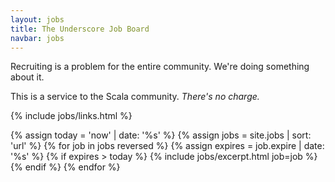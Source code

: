 ```yaml
---
layout: jobs
title: The Underscore Job Board
navbar: jobs
---
```


<p class="text-center">
  Recruiting is a problem for the entire community. We're doing something about it.
</p>

<p class="text-center">
  This is a service to the Scala community. <em>There's no charge.</em>
</p>

{% include jobs/links.html %}

<article class="job-listing">
  {% assign today = 'now' | date: '%s' %}
  {% assign jobs = site.jobs | sort: 'url' %}
  {% for job in jobs reversed %}
    {% assign expires = job.expire | date: '%s' %}
      {% if expires > today %}
        {% include jobs/excerpt.html job=job %}
      {% endif %}
  {% endfor %}
</article>

<script>
  uio.jobListing.init(".job-listing")
</script>
